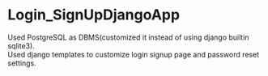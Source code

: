 # Login_SignUpDjangoApp<br/>
Used PostgreSQL as DBMS(customized it instead of using django builtin sqlite3).<br/>
Used django templates to customize login signup page and password reset settings.
